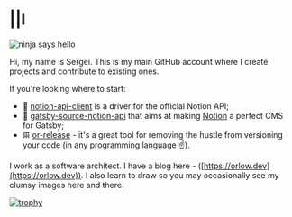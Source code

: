 # ||l

![ninja says hello](https://raw.githubusercontent.com/orlowdev/orlowdev/master/ninja-says-hi.jpg)

Hi, my name is Sergei. This is my main GitHub account where I create projects and contribute to existing ones.

If you're looking where to start:

- 📘 [notion-api-client](https://github.com/orlowdev/notion-api-client) is a driver for the official Notion API;
- 🎱 [gatsby-source-notion-api](https://github.com/orlowdev/gatsby-source-notion-api) that aims at making [Notion](https://notion.so) a perfect CMS for Gatsby;
- 𝌚 [or-release](https://github.com/orlowdev/or-release) - it's a great tool for removing the hustle from versioning your code (in any programming language ☝️).

I work as a software architect. I have a blog here - ([https://orlow.dev](https://orlow.dev)). I also learn to draw so you may occasionally see my clumsy images here and there.

[![trophy](https://github-profile-trophy.vercel.app/?username=orlowdev)](https://github.com/ryo-ma/github-profile-trophy)
